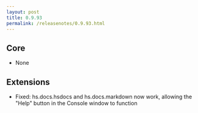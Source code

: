 ```yaml
---
layout: post
title: 0.9.93
permalink: /releasenotes/0.9.93.html
---
```


## Core

  * None

## Extensions

  * Fixed: hs.docs.hsdocs and hs.docs.markdown now work, allowing the "Help" button in the Console window to function
